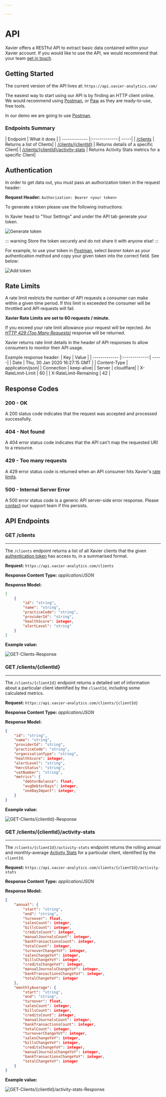 ```yaml
---

---
```

# API

Xavier offers a RESTful API to extract basic data contained within your Xavier account. If you would like to use the API, we would recommend that your team [get in touch](/contact-us.html).

## Getting Started

The current version of the API lives at: ```https://api.xavier-analytics.com/```

The easiest way to start using our API is by finding an HTTP client online. We would recommend using <a href="https://www.getpostman.com/downloads/">Postman</a>, or <a href="https://paw.cloud/">Paw</a> as they are ready-to-use, free tools.

In our demo we are going to use <a href="https://www.getpostman.com/downloads/">Postman</a>.

<!-- ### Versions:

| Versions        | Release Date   | Changes  |
| ------------- |:-------------:| -----|
| version 1.0 BETA      | 07/01/2020 | Initial deployment | -->

### Endpoints Summary

| Endpoint        | What it does   |
| ------------- |:-------------:| -----|
| [/clients](/api.html#get-clients) | Returns a list of Clients|
| [/clients/{clientId}](/api.html#get-clients-clientid) | Returns details of a specific Client|
| [/clients/{clientId}/activity-stats](/api.html#get-clients-clientid-activity-stats) | Returns Activity Stats metrics for a specific Client|

## Authentication

In order to get data out, you must pass an authorization token in the request header:

**Request Header:** ```Authorization: Bearer <your token>```

To generate a token please use the following instructions:

In Xavier head to "Your Settings" and under the API tab generate your token.

![Generate token](./images/api-token.png)

::: warning
Store the token securely and do not share it with anyone else!
:::

For example, to use your token in <a href="https://www.getpostman.com/downloads/">Postman</a>, select _bearer token_ as your authentication method and copy your given token into the correct field. See below:

![Add token](./images/token-postman.png)

## Rate Limits

A rate limit restricts the number of API requests a consumer can make within a given time period. If this limit is exceeded the consumer will be throttled and API requests will fail.

**Xavier Rate Limits are set to 60 requests / minute.**

If you exceed your rate limit allowance your request will be rejected. An *<a href="#_429-too-many-requests">HTTP 429 (Too Many Requests)</a>* response will be returned.

Xavier returns rate limit details in the header of API responses to allow consumers to monitor their API usage.

Example response header:
| Key        | Value   |
| ------------- |:-------------:| -----|
| Date | Thu, 30 Jan 2020 16:27:15 GMT |
| Content-Type | application/json|
| Connection | keep-alive|
| Server | cloudflare|
| X-RateLimit-Limit | 60 |
| X-RateLimit-Remaining | 42 |

## Response Codes

### 200 - OK
A 200 status code indicates that the request was accepted and processed successfully.

### 404 - Not found
A 404 error status code indicates that the API can't map the requested URI to a resource.

### 429 - Too many requests
A 429 error status code is returned when an API consumer hits Xavier's [rate limits](/api.html#rate-limits).

### 500 - Internal Server Error
A 500 error status code is a generic API server-side error response. Please [contact](/contact-us.html) our support team if this persists.


## API Endpoints

### GET /clients
***

The `/clients` endpoint returns a list of all Xavier clients that the given [authentication token](/api.html#authentication) has access to, in a summarised format.

**Request:** ```https://api.xavier-analytics.com/clients```

**Response Content Type:** *application/JSON*

**Response Model:**

```json
[
    {
        "id": "string",
        "name": "string",
        "practiceCode": "string",
        "providerId": "string",
        "healthScore": integer,
        "alertLevel": "string"
    }
]
```
**Example value:**

![GET-Clients-Response](./images/clients-response.png)

### GET /clients/{clientId}
***

The `/clients/{clientId}` endpoint returns a detailed set of information about a particular client identified by the `clientId`, including some calculated metrics.

**Request:** ```https://api.xavier-analytics.com/clients/{clientId}```

**Response Content Type:** *application/JSON*

**Response Model:**

```json
{
    "id": "string",
    "name": "string",
    "providerId": "string",
    "practiceCode": "string",
    "organisationType": "string",
    "healthScore": integer,
    "alertLevel": "string",
    "hmrcStatus": "string",
    "vatNumber": "string",
    "metrics": {
        "debtorBalance": float,
        "avgDebtorDays": integer,
        "oneDayImpact": integer,
    }
}
```
**Example value:**

![GET-Clients/{clientId}-Response](./images/client-response.png)

### GET /clients/{clientId}/activity-stats
***

The `/clients/{clientId}/activity-stats` endpoint returns the rolling annual and monthly-average [Activity Stats](/insights.html#activity-stats) for a particular client, identified by the `clientId`.

**Request:** ```https://api.xavier-analytics.com/clients/{clientId}/activity-stats```

**Response Content Type:** *application/JSON*

**Response Model:**

```json
{
    "annual": {
        "start": "string",
        "end": "string",
        "turnover": float,
        "salesCount": integer,
        "billsCount": integer,
        "creditsCount": integer,
        "manualJournalsCount": integer,
        "bankTransactionsCount": integer,
        "totalCount": integer,
        "turnoverChangeYoY": integer,
        "salesChangeYoY": integer,
        "billsChangeYoY": integer,
        "creditsChangeYoY": integer,
        "manualJournalsChangeYoY": integer,
        "bankTransactionsChangeYoY": integer,
        "totalChangeYoY": integer
    },
    "monthlyAverage": {
        "start": "string",
        "end": "string",
        "turnover": float,
        "salesCount": integer,
        "billsCount": integer,
        "creditsCount": integer,
        "manualJournalsCount": integer,
        "bankTransactionsCount": integer,
        "totalCount": integer,
        "turnoverChangeYoY": integer,
        "salesChangeYoY": integer,
        "billsChangeYoY": integer,
        "creditsChangeYoY": integer,
        "manualJournalsChangeYoY": integer,
        "bankTransactionsChangeYoY": integer,
        "totalChangeYoY": integer
    }
}
```

**Example value:**

![GET-Clients/{clientId}/activity-stats-Response](./images/activity-stats-response.png)
